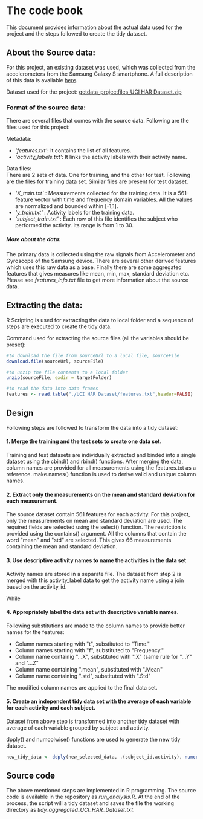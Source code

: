 # The code book

This document provides information about the actual data used for the project and the steps followed to create the tidy dataset.

## About the Source data:

For this project, an existing dataset was used, which was collected from the accelerometers from the Samsung Galaxy S smartphone. A full description of this data is available [here](http://archive.ics.uci.edu/ml/datasets/Human+Activity+Recognition+Using+Smartphones). 

Dataset used for the project: [getdata_projectfiles_UCI HAR Dataset.zip](https://d396qusza40orc.cloudfront.net/getdata%2Fprojectfiles%2FUCI%20HAR%20Dataset.zip)

### Format of the source data:

There are several files that comes with the source data. Following are the files used for this project:

Metadata:
* _'features.txt'_: It contains the list of all features.
* _'activity_labels.txt'_: It links the activity labels with their activity name.

Data files:  
There are 2 sets of data. One for training, and the other for test. Following are the files for training data set. Similar files are present for test dataset.
- _'X_train.txt'_ : Measurements collected for the training data. It is a 561-feature vector with time and frequency domain variables. All the values are normalized and bounded within [-1,1].
- _'y_train.txt'_ : Activity labels for the training data.
- _'subject_train.txt'_ : Each row of this file identifies the subject who performed the activity. Its range is from 1 to 30. 

##### More about the data:

The primary data is collected using the raw signals from Accelerometer and Gyroscope of the Samsung device. There are several other derived features which uses this raw data as a base. Finally there are some aggregated features that gives measures like mean, min, max, standard deviation etc. Please see _features_info.txt_ file to get more information about the source data.

## Extracting the data:

R Scripting is used for extracting the data to local folder and a sequence of steps are executed to create the tidy data.

Command used for extracting the source files (all the variables should be preset):

```R code
#to download the file from sourceUrl to a local file, sourceFile
download.file(sourceUrl, sourceFile) 

#to unzip the file contents to a local folder
unzip(sourceFile, exdir = targetFolder)

#to read the data into data frames
features <- read.table("./UCI HAR Dataset/features.txt",header=FALSE)
```

## Design

Following steps are followed to transform the data into a tidy dataset:

#### 1. Merge the training and the test sets to create one data set.

Training and test datasets are individually extracted and binded into a single dataset using the cbind() and rbind() functions. After merging the data, column names are provided for all measurements using the features.txt as a reference. make.names() function is used to derive valid and unique column names.


#### 2. Extract only the measurements on the mean and standard deviation for each measurement. 

The source dataset contain 561 features for each activity. For this project, only the measurements on mean and standard deviation are used. The required fields are selected using the select() function. The restriction is provided using the contains() argument. All the columns that contain the word "mean" and "std" are selected. This gives 66 measurements containing the mean and standard deviation.

#### 3. Use descriptive activity names to name the activities in the data set

Activity names are stored in a separate file. The dataset from step 2 is merged with this activity_label data to get the activity name using a join based on the activity_id.

While 

#### 4. Appropriately label the data set with descriptive variable names.

Following substitutions are made to the column names to provide better names for the features:

  - Column names starting with "t", substituted to "Time."
  - Column names starting with "f", substituted to "Frequency."
  - Column name containig "...X", substituted with ".X" (same rule for "...Y" and "...Z"
  - Column name containing ".mean", substituted with ".Mean"
  - Column name containing ".std", substituted with ".Std"
  
The modified column names are applied to the final data set.

#### 5. Create an independent tidy data set with the average of each variable for each activity and each subject.

Dataset from above step is transformed into another tidy dataset with average of each variable grouped by subject and activity.

dpply() and numcolwise() functions are used to generate the new tidy dataset.

```R code
new_tidy_data <- ddply(new_selected_data, .(subject_id,activity), numcolwise(mean))
```


## Source code

The above mentioned steps are implemented in R programming. The source code is available in the repository as _run_analysis.R_. At the end of the process, the script will a tidy dataset and saves the file the working directory as _tidy_aggregated_UCI_HAR_Dataset.txt_.